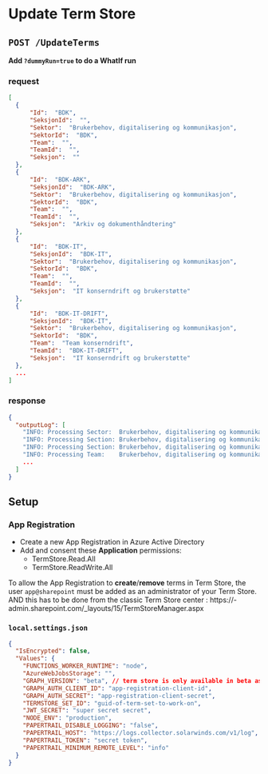 # Update Term Store

## `POST /UpdateTerms`

**Add `?dummyRun=true` to do a WhatIf run**

### request

```json
[
  {
      "Id":  "BDK",
      "SeksjonId":  "",
      "Sektor":  "Brukerbehov, digitalisering og kommunikasjon",
      "SektorId":  "BDK",
      "Team":  "",
      "TeamId":  "",
      "Seksjon":  ""
  },
  {
      "Id":  "BDK-ARK",
      "SeksjonId":  "BDK-ARK",
      "Sektor":  "Brukerbehov, digitalisering og kommunikasjon",
      "SektorId":  "BDK",
      "Team":  "",
      "TeamId":  "",
      "Seksjon":  "Arkiv og dokumenthåndtering"
  },
  {
      "Id":  "BDK-IT",
      "SeksjonId":  "BDK-IT",
      "Sektor":  "Brukerbehov, digitalisering og kommunikasjon",
      "SektorId":  "BDK",
      "Team":  "",
      "TeamId":  "",
      "Seksjon":  "IT konserndrift og brukerstøtte"
  },
  {
      "Id":  "BDK-IT-DRIFT",
      "SeksjonId":  "BDK-IT",
      "Sektor":  "Brukerbehov, digitalisering og kommunikasjon",
      "SektorId":  "BDK",
      "Team":  "Team konserndrift",
      "TeamId":  "BDK-IT-DRIFT",
      "Seksjon":  "IT konserndrift og brukerstøtte"
  },
  ...
]
```

### response

```json
{
  "outputLog": [
    "INFO: Processing Sector:  Brukerbehov, digitalisering og kommunikasjon",
    "INFO: Processing Section: Brukerbehov, digitalisering og kommunikasjon / Arkiv og dokumenthåndtering",
    "INFO: Processing Section: Brukerbehov, digitalisering og kommunikasjon / IT konserndrift og brukerstøtte",
    "INFO: Processing Team:    Brukerbehov, digitalisering og kommunikasjon / IT konserndrift og brukerstøtte / Team konserndrift",
    ...
  ]
}
```

## Setup

### App Registration

- Create a new App Registration in Azure Active Directory
- Add and consent these **Application** permissions:
    - TermStore.Read.All
    - TermStore.ReadWrite.All

To allow the App Registration to **create**/**remove** terms in Term Store, the user `app@sharepoint` must be added as an administrator of your Term Store.
AND this has to be done from the classic Term Store center : https://<your-tenant-name>-admin.sharepoint.com/_layouts/15/TermStoreManager.aspx

### `local.settings.json`
```json
{
  "IsEncrypted": false,
  "Values": {
    "FUNCTIONS_WORKER_RUNTIME": "node",
    "AzureWebJobsStorage": "",
    "GRAPH_VERSION": "beta", // term store is only available in beta as of now
    "GRAPH_AUTH_CLIENT_ID": "app-registration-client-id",
    "GRAPH_AUTH_SECRET": "app-registration-client-secret",
    "TERMSTORE_SET_ID": "guid-of-term-set-to-work-on",
    "JWT_SECRET": "super secret secret",
    "NODE_ENV": "production",
    "PAPERTRAIL_DISABLE_LOGGING": "false",
    "PAPERTRAIL_HOST": "https://logs.collector.solarwinds.com/v1/log",
    "PAPERTRAIL_TOKEN": "secret token",
    "PAPERTRAIL_MINIMUM_REMOTE_LEVEL": "info"
  }
}
```

